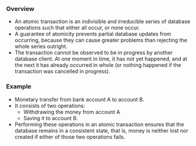 ### Overview
- An atomic transaction is an indivisible and irreducible series of database operations such that either all occur, or none occur.
- A guarantee of atomicity prevents partial database updates from occurring, because they can cause greater problems than rejecting the whole series outright. 
- The transaction cannot be observed to be in progress by another database client. At one moment in time, it has not yet happened, and at the next it has already occurred in whole (or nothing happened if the transaction was cancelled in progress).

### Example
- Monetary transfer from bank account A to account B. 
- It consists of two operations: 
	- Withdrawing the money from account A 
	- Saving it to account B. 
- Performing these operations in an atomic transaction ensures that the database remains in a consistent state, that is, money is neither lost nor created if either of those two operations fails.